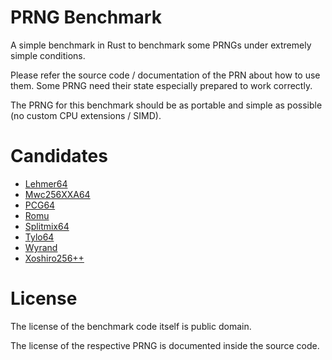 # PRNG Benchmark

A simple benchmark in Rust to benchmark some PRNGs under extremely simple conditions.

Please refer the source code / documentation of the PRN about how to use them.
Some PRNG need their state especially prepared to work correctly.

The PRNG for this benchmark should be as portable and simple as possible (no custom CPU extensions / SIMD).

# Candidates

* [Lehmer64](https://lemire.me/blog/2019/03/19/the-fastest-conventional-random-number-generator-that-can-pass-big-crush/)
* [Mwc256XXA64](https://github.com/tkaitchuck/Mwc256XXA64)
* [PCG64](https://www.pcg-random.org/)
* [Romu](https://www.romu-random.org/)
* [Splitmix64](https://prng.di.unimi.it/splitmix64.c)
* [Tylo64](https://github.com/numpy/numpy/issues/16313#issuecomment-641897028)
* [Wyrand](https://github.com/wangyi-fudan/wyhash)
* [Xoshiro256++](https://prng.di.unimi.it/)

# License

The license of the benchmark code itself is public domain.

The license of the respective PRNG is documented inside the source code.
